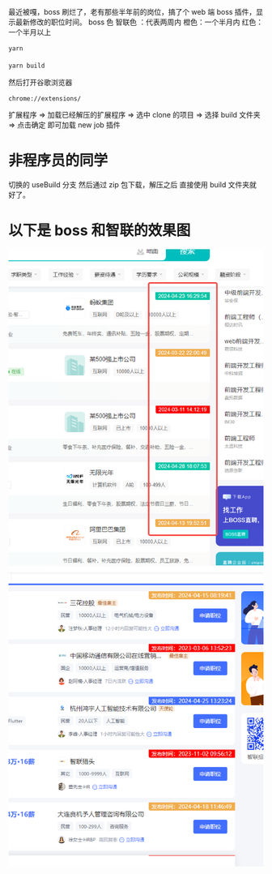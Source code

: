 最近被嘎，boss 刷烂了，老有那些半年前的岗位，搞了个 web 端 boss 插件，显示最新修改的职位时间。
boss 色 智联色 ：代表两周内
橙色：一个半月内
红色：一个半月以上

```js
yarn

yarn build
```

然后打开谷歌浏览器

```
chrome://extensions/
```

扩展程序 => 加载已经解压的扩展程序 => 选中 clone 的项目 => 选择 build 文件夹 => 点击确定
即可加载 new job 插件

# 非程序员的同学

切换的 useBuild 分支 然后通过 zip 包下载，解压之后 直接使用 build 文件夹就好了。

# 以下是 boss 和智联的效果图

![Alt text](3571282ab9d235cd67c0759f0959df6.png)
![Alt text](d6e06eca5a87706747384ce2d1ea20e.png)
